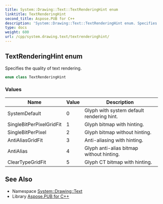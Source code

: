```yaml
---
title: System::Drawing::Text::TextRenderingHint enum
linktitle: TextRenderingHint
second_title: Aspose.PUB for C++
description: 'System::Drawing::Text::TextRenderingHint enum. Specifies the quality of text rendering in C++.'
type: docs
weight: 600
url: /cpp/system.drawing.text/textrenderinghint/
---
```

## TextRenderingHint enum


Specifies the quality of text rendering.

```cpp
enum class TextRenderingHint
```

### Values

| Name | Value | Description |
| --- | --- | --- |
| SystemDefault | 0 | Glyph with system default rendering hint. |
| SingleBitPerPixelGridFit | 1 | Glyph bitmap with hinting. |
| SingleBitPerPixel | 2 | Glyph bitmap without hinting. |
| AntiAliasGridFit | 3 | Anti-aliasing with hinting. |
| AntiAlias | 4 | Glyph anti-alias bitmap without hinting. |
| ClearTypeGridFit | 5 | Glyph CT bitmap with hinting. |

## See Also

* Namespace [System::Drawing::Text](../)
* Library [Aspose.PUB for C++](../../)
